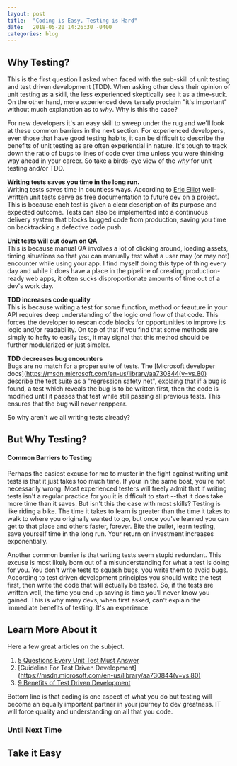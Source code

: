 ```yaml
---
layout: post
title:  "Coding is Easy, Testing is Hard"
date:   2018-05-20 14:26:30 -0400
categories: blog
---
```


## Why Testing?

This is the first question I asked when faced with the sub-skill of unit testing and test driven development (TDD). When asking other devs their opinion of unit testing as a skill, the less experienced skeptically see it as a time-suck. On the other hand, more experienced devs tersely proclaim "it's important" without much explanation as to *why*. Why is this the case?

For new developers it's an easy skill to sweep under the rug and we'll look at these common barriers in the next section. For experienced developers, even those that have good testing habits, it can be difficult to describe the benefits of unit testing as are often experiential in nature. It's tough to track down the ratio of bugs to lines of code over time unless you were thinking way ahead in your career. So take a birds-eye view of the *why* for unit testing and/or TDD.

**Writing tests saves you time in the long run.**  
Writing tests saves time in countless ways. According to [Eric Elliot](https://medium.com/javascript-scene/what-every-unit-test-needs-f6cd34d9836d) well-written unit tests serve as free documentation to future dev on a project. This is because each test is given a clear description of its purpose and expected outcome.
Tests can also be implemented into a continuous delivery system that blocks bugged code from production, saving you time on backtracking a defective code push.

**Unit tests will cut down on QA**  
This is because manual QA involves a lot of clicking around, loading assets, timing situations so that you can manually test what a user may (or may not) encounter while using your app. I find myself doing this type of thing every day and while it does have a place in the pipeline of creating production-ready web apps, it often sucks disproportionate amounts of time out of a dev's work day.

**TDD increases code quality**  
This is because writing a test for some function, method or feauture in your API requires deep understanding of the logic *and* flow of that code. This forces the developer to rescan code blocks for opportunities to improve its logic and/or readability. On top of that if you find that some methods are simply to hefty to easily test, it may signal that this method should be further modularized or just simpler.

**TDD decreases bug encounters**  
Bugs are no match for a proper suite of tests. The [Microsoft developer docs](https://msdn.microsoft.com/en-us/library/aa730844(v=vs.80) describe the test suite as a "regression safety net", explaing that if a bug is found, a test which reveals the bug is to be written first, then the code is modified until it passes that test while still passing all previous tests. This ensures that the bug will never reappear.

So why aren't we all writing tests already?

## But Why Testing?
#### Common Barriers to Testing
 Perhaps the easiest excuse for me to muster in the fight against writing unit tests is that it just takes too much time. If your in the same boat, you're not necessarily wrong. Most experienced testers will freely admit that if writing tests isn't a regular practice for you it is difficult to start --that it does take more time than it saves. But isn't this the case with most skills? Testing is like riding a bike. The time it takes to learn is greater than the time it takes to walk to where you originally wanted to go, but once you've learned you can get to that place and others faster, forever. Bite the bullet, learn testing, save yourself time in the long run. Your return on investment increases exponentially.

 Another common barrier is that writing tests seem stupid redundant. This excuse is most likely born out of a misunderstanding for what a test is doing for you. You don't write tests to squash bugs, you write them to avoid bugs. According to test driven development principles you should write the test first, then write the code that will  actually be tested. So, if the tests are written well,  the time you end up saving is time you'll never know you gained. This is why many devs, when first asked, can't explain the immediate benefits of testing. It's an experience.

## Learn More About it
Here a few great articles on the subject.

1. [5 Questions Every Unit Test Must Answer](https://medium.com/javascript-scene/what-every-unit-test-needs-f6cd34d9836d)
2. [Guideline For Test Driven Development](https://msdn.microsoft.com/en-us/library/aa730844(v=vs.80)
3. [9 Benefits of Test Driven Development](https://www.madetech.com/blog/9-benefits-of-test-driven-development)

Bottom line is that coding is one aspect of what you do but testing will become an equally important partner in your journey to dev greatness. IT will force quality and understanding on all that you code.



### Until Next Time

## Take it Easy
